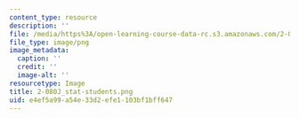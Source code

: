 ```yaml
---
content_type: resource
description: ''
file: /media/https%3A/open-learning-course-data-rc.s3.amazonaws.com/2-080j-structural-mechanics-fall-2013/e4ef5a99a54e33d2efe1103bf1bff647_2-080J_stat-students.png
file_type: image/png
image_metadata:
  caption: ''
  credit: ''
  image-alt: ''
resourcetype: Image
title: 2-080J_stat-students.png
uid: e4ef5a99-a54e-33d2-efe1-103bf1bff647
---
```

